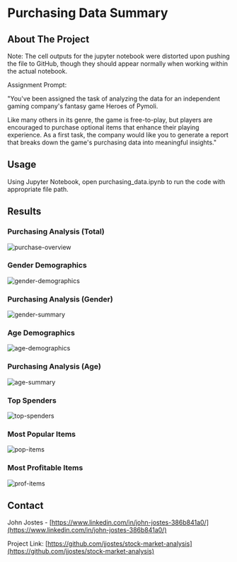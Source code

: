 # Purchasing Data Summary

<!-- ABOUT THE PROJECT -->
## About The Project

Note: The cell outputs for the jupyter notebook were distorted upon pushing the file to GitHub, though they should appear normally when working within the actual notebook.


Assignment Prompt:

"You've been assigned the task of analyzing the data for an independent gaming company's fantasy game Heroes of Pymoli.

Like many others in its genre, the game is free-to-play, but players are encouraged to purchase optional items that enhance their playing experience. As a first task, the company would like you to generate a report that breaks down the game's purchasing data into meaningful insights."

<!-- USAGE -->
## Usage

Using Jupyter Notebook, open purchasing_data.ipynb to run the code with appropriate file path.

## Results

### Purchasing Analysis (Total)

![purchase-overview]


### Gender Demographics

![gender-demographics]


### Purchasing Analysis (Gender)

![gender-summary]


### Age Demographics

![age-demographics]


### Purchasing Analysis (Age)

![age-summary]


### Top Spenders

![top-spenders]


### Most Popular Items

![pop-items]


### Most Profitable Items

![prof-items]


<!-- CONTACT -->
## Contact

John Jostes - [https://www.linkedin.com/in/john-jostes-386b841a0/](https://www.linkedin.com/in/john-jostes-386b841a0/)

Project Link: [https://github.com/jjostes/stock-market-analysis](https://github.com/jjostes/stock-market-analysis)


<!-- MARKDOWN IMAGE LINKS-->

[purchase-overview]: https://github.com/jjostes/pandas_challenge/blob/master/screenshots/purchasing_overview.png
[gender-demographics]: https://github.com/jjostes/pandas_challenge/blob/master/screenshots/gender_demographics.png
[gender-summary]: https://github.com/jjostes/pandas_challenge/blob/master/screenshots/gender_purchase_summary.png
[age-demographics]: https://github.com/jjostes/pandas_challenge/blob/master/screenshots/age_demographics.png
[age-summary]: https://github.com/jjostes/pandas_challenge/blob/master/screenshots/age_purchase_summary.png
[top-spenders]: https://github.com/jjostes/pandas_challenge/blob/master/screenshots/top_spenders.png
[pop-items]: https://github.com/jjostes/pandas_challenge/blob/master/screenshots/popular_items.png
[prof-items]: https://github.com/jjostes/pandas_challenge/blob/master/screenshots/profitable_items.png
